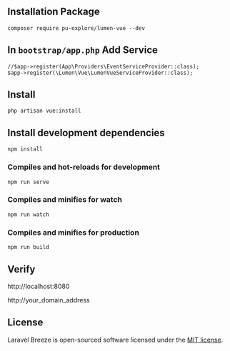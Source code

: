 ## Installation Package

```shell
composer require pu-explore/lumen-vue --dev
```

## In `bootstrap/app.php` Add Service

```shell
//$app->register(App\Providers\EventServiceProvider::class);
$app->register(\Lumen\Vue\LumenVueServiceProvider::class);
```

## Install

```shell
php artisan vue:install
```

## Install development dependencies

```shell
npm install
```

### Compiles and hot-reloads for development

```shell
npm run serve
```

### Compiles and minifies for watch

```shell
npm run watch
```

### Compiles and minifies for production

```shell
npm run build
```

## Verify

http://localhost:8080

http://your_domain_address

## License

Laravel Breeze is open-sourced software licensed under the [MIT license](LICENSE.md).
